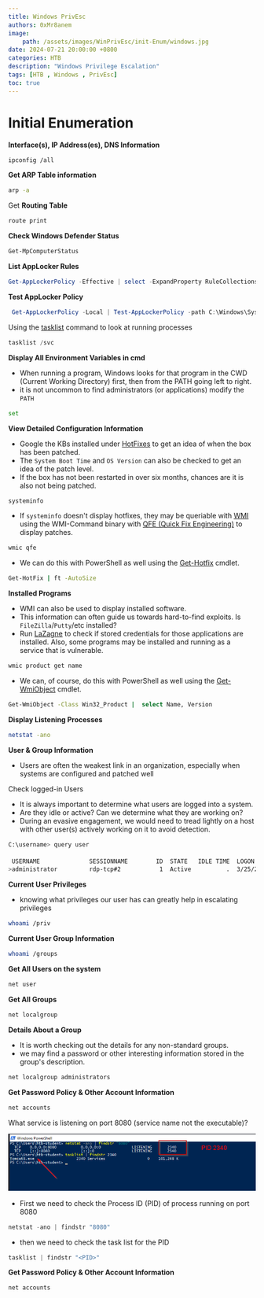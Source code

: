 ```yaml
---
title: Windows PrivEsc
authors: 0xMr8anem
image:
    path: /assets/images/WinPrivEsc/init-Enum/windows.jpg
date: 2024-07-21 20:00:00 +0800
categories: HTB
description: "Windows Privilege Escalation"
tags: [HTB , Windows , PrivEsc]
toc: true
---
```



# Initial Enumeration

**Interface(s), IP Address(es), DNS Information**

```bash
ipconfig /all
```

**Get ARP Table information**

```bash
arp -a
```

Get **Routing Table**

```powershell
route print
```

**Check Windows Defender Status**

```powershell
Get-MpComputerStatus
```

**List AppLocker Rules**

```powershell
Get-AppLockerPolicy -Effective | select -ExpandProperty RuleCollections
```

**Test AppLocker Policy**

```powershell
 Get-AppLockerPolicy -Local | Test-AppLockerPolicy -path C:\Windows\System32\cmd.exe -User Everyone
```

Using the [tasklist](https://docs.microsoft.com/en-us/windows-server/administration/windows-commands/tasklist) command to look at running processes

```powershell
tasklist /svc

```

**Display All Environment Variables in cmd**

- When running a program, Windows looks for that program in the CWD (Current Working Directory) first, then from the PATH going left to right.
- it is not uncommon to find administrators (or applications) modify the `PATH`

```bash
set
```

**View Detailed Configuration Information**

- Google the KBs installed under [HotFixes](https://www.catalog.update.microsoft.com/Search.aspx?q=hotfix) to get an idea of when the box has been patched.
- The `System Boot Time` and `OS Version` can also be checked to get an idea of the patch level.
- If the box has not been restarted in over six months, chances are it is also not being patched.

```bash
systeminfo
```

- If `systeminfo` doesn't display hotfixes, they may be queriable with [WMI](https://docs.microsoft.com/en-us/windows/win32/wmisdk/wmi-start-page) using the WMI-Command binary with [QFE (Quick Fix Engineering)](https://docs.microsoft.com/en-us/windows/win32/cimwin32prov/win32-quickfixengineering) to display patches.

```bash
wmic qfe

```

- We can do this with PowerShell as well using the [Get-Hotfix](https://docs.microsoft.com/en-us/powershell/module/microsoft.powershell.management/get-hotfix?view=powershell-7.1) cmdlet.

```bash
Get-HotFix | ft -AutoSize
```

**Installed Programs**

- WMI can also be used to display installed software.
- This information can often guide us towards hard-to-find exploits. Is `FileZilla`/`Putty`/etc installed?
- Run  [LaZagne](https://github.com/AlessandroZ/LaZagne) to check if stored credentials for those applications are installed. Also, some programs may be installed and running as a service that is vulnerable.

```bash
wmic product get name
```

- We can, of course, do this with PowerShell as well using the [Get-WmiObject](https://docs.microsoft.com/en-us/powershell/module/microsoft.powershell.management/get-wmiobject?view=powershell-5.1) cmdlet.

```bash
Get-WmiObject -Class Win32_Product |  select Name, Version
```

**Display Listening Processes**

```bash
netstat -ano
```

**User & Group Information**

- Users are often the weakest link in an organization, especially when systems are configured and patched well

Check logged-in Users 

- It is always important to determine what users are logged into a system.
- Are they idle or active? Can we determine what they are working on?
- During an evasive engagement, we would need to tread lightly on a host with other user(s) actively working on it to avoid detection.

```bash
C:\username> query user

 USERNAME              SESSIONNAME        ID  STATE   IDLE TIME  LOGON TIME
>administrator         rdp-tcp#2           1  Active          .  3/25/2021 9:27 AM
```

**Current User Privileges**

- knowing what privileges our user has can greatly help in escalating privileges

```bash
whoami /priv
```

**Current User Group Information**

```bash
whoami /groups
```

**Get All Users on the system**

```bash
net user
```

**Get All Groups**

```powershell
net localgroup
```

**Details About a Group**

- It is worth checking out the details for any non-standard groups.
- we may find a password or other interesting information stored in the group's description.

```powershell
net localgroup administrators
```

**Get Password Policy & Other Account Information**

```bash
net accounts
```

What service is listening on port 8080 (service name not the executable)?

![illustrate](/assets/images/WinPrivEsc/init-Enum/Untitled.png)

- First we need to check the Process ID (PID) of process running on port 8080

```powershell
netstat -ano | findstr "8080"
```

- then we need to check the task list for the PID

```powershell
tasklist | findstr "<PID>"
```

**Get Password Policy & Other Account Information**

```bash
net accounts
```
